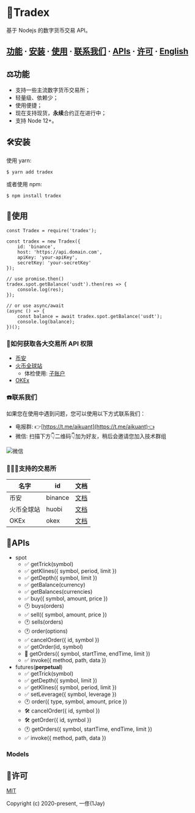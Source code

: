 # 💱Tradex
基于 Nodejs 的数字货币交易 API。

## [功能](#features) · [安装](#installing) · [使用](#useage) · [联系我们](#contact) · [APIs](#apis) · [许可](#license) · [English](./README.md)

## ⚖️功能 <a id="features"></a>
* 支持一些主流数字货币交易所；
* 轻量级、依赖少；
* 使用便捷；
* 现在支持现货，**永续**合约正在进行中；
* 支持 Node 12+。

## 🛠安装 <a id="installing"></a>
使用 yarn:

```
$ yarn add tradex
```

或者使用 npm:

```
$ npm install tradex
```

## 🎁使用 <a id="useage"></a>
```
const Tradex = require('tradex');

const tradex = new Tradex({
    id: 'binance',
    host: 'https://api.domain.com',
    apiKey: 'your-apiKey',
    secretKey: 'your-secretKey'
});

// use promise.then()
tradex.spot.getBalance('usdt').then(res => {
    console.log(res);
});

// or use async/await
(async () => {
    const balance = await tradex.spot.getBalance('usdt');
    console.log(balance);
})();
```

### 🔐如何获取各大交易所 API 权限
* [币安](https://www.binance.com/cn/usercenter/settings/api-management)
* [火币全球站](https://www.huobi.com/en-us/apikey/)
    * 体检使用: [子账户](https://account.huobi.com/en-us/subaccount/add)
* [OKEx](https://www.okex.com/account/users/myApi)

### ☎️联系我们 <a id="contact"></a>
如果您在使用中遇到问题，您可以使用以下方式联系我们：

* 电报群: 👉[https://t.me/aikuant](https://t.me/aikuant)👈
* 微信: 扫描下方👇二维码👇加为好友，稍后会邀请您加入技术群组

![微信](./static/wechat.png)

### 🏋🏻‍♂️支持的交易所

| 名字 | id | 文档 |
| ---- | ---- | ---- |
| 币安 | binance | [文档](https://binance-docs.github.io/apidocs/spot/en/) |
| 火币全球站 | huobi | [文档](https://huobiapi.github.io/docs/spot/v1/en/) |
| OKEx | okex | [文档](https://www.okex.com/docs/en/) |

## 📖APIs <a id="apis"></a>
* spot
    * ✅ getTrick(symbol)
    * ✅ getKlines({ symbol, period, limit })
    * ✅ getDepth({ symbol, limit })
    * ✅ getBalance(currency)
    * ✅ getBalances(currencies)
    * ✅ buy({ symbol, amount, price })
    * 🕐 buys(orders)
    * ✅ sell({ symbol, amount, price })
    * 🕐 sells(orders)
    * 🕐 order(options)
    * ✅ cancelOrder({ id, symbol })
    * ✅ getOrder(id, symbol)
    * 🚧 getOrders({ symbol, startTime, endTime, limit })
    * ✅ invoke({ method, path, data })
* futures(**perpetual**)
    * ✅ getTrick(symbol)
    * ✅ getDepth({ symbol, limit })
    * ✅ getKlines({ symbol, period, limit })
    * ✅ setLeverage({ symbol, leverage })
    * 🕐 order({ type, symbol, amount, price })
    * 🛠 cancelOrder({ id, symbol })
    * 🛠 getOrder({ id, symbol })
    * 🕐 getOrders({ symbol, startTime, endTime, limit })
    * ✅ invoke({ method, path, data })

### Models

## 📄许可 <a id="license"></a>
[MIT](https://opensource.org/licenses/MIT)

Copyright (c) 2020-present, 一俢(1Jay)
